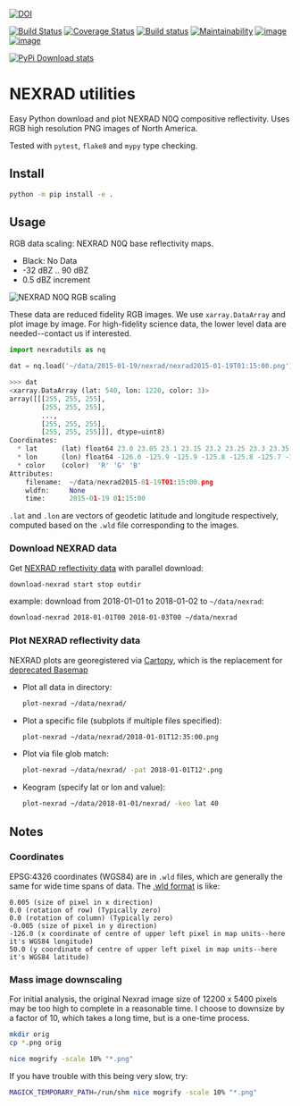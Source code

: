 [![DOI](https://zenodo.org/badge/121310094.svg)](https://zenodo.org/badge/latestdoi/121310094)

[![Build Status](https://travis-ci.org/scivision/NEXRADutils.svg?branch=master)](https://travis-ci.org/scivision/NEXRADutils)
[![Coverage Status](https://coveralls.io/repos/github/scivision/NEXRADutils/badge.svg?branch=master)](https://coveralls.io/github/scivision/NEXRADutils?branch=master)
[![Build status](https://ci.appveyor.com/api/projects/status/dasnnsarbyankxqb?svg=true)](https://ci.appveyor.com/project/scivision/nexradutils)
[![Maintainability](https://api.codeclimate.com/v1/badges/05529f213d77cfa3c1f2/maintainability)](https://codeclimate.com/github/scivision/NEXRADutils/maintainability)
[![image](https://img.shields.io/pypi/pyversions/NEXRADutils.svg)](https://pypi.python.org/pypi/NEXRADutils)
[![image](https://img.shields.io/pypi/format/NEXRADutils.svg)](https://pypi.python.org/pypi/NEXRADutils)

[![PyPi Download stats](http://pepy.tech/badge/NEXRADutils)](http://pepy.tech/project/NEXRADutils)

# NEXRAD utilities

Easy Python download and plot NEXRAD N0Q compositive reflectivity.
Uses RGB high resolution PNG images of North America.

Tested with `pytest`, `flake8` and `mypy` type checking.

## Install
```sh
python -m pip install -e .
```

## Usage

RGB data scaling: NEXRAD N0Q base reflectivity maps.

* Black: No Data
* -32 dBZ .. 90 dBZ
* 0.5 dBZ increment

![NEXRAD N0Q RGB scaling](doc/n0q_ramp.png)

These data are reduced fidelity RGB images.
We use `xarray.DataArray` and plot image by image.
For high-fidelity science data, the lower level data are needed--contact us if interested.

```python
import nexradutils as nq

dat = nq.load('~/data/2015-01-19/nexrad/nexrad2015-01-19T01:15:00.png')

>>> dat
<xarray.DataArray (lat: 540, lon: 1220, color: 3)>
array([[[255, 255, 255],
        [255, 255, 255],
        ...,
        [255, 255, 255],
        [255, 255, 255]]], dtype=uint8)
Coordinates:
  * lat      (lat) float64 23.0 23.05 23.1 23.15 23.2 23.25 23.3 23.35 23.4 ...
  * lon      (lon) float64 -126.0 -125.9 -125.9 -125.8 -125.8 -125.7 -125.7 ...
  * color    (color)  'R' 'G' 'B'
Attributes:
    filename:  ~/data/nexrad2015-01-19T01:15:00.png
    wldfn:     None
    time:      2015-01-19 01:15:00
```

`.lat` and `.lon` are vectors of geodetic latitude and longitude respectively, computed based on the `.wld` file corresponding to the images.




### Download NEXRAD data

Get
[NEXRAD reflectivity data](https://mesonet.agron.iastate.edu/docs/nexrad_composites/)
with parallel download:
```sh
download-nexrad start stop outdir
```

example:
download from 2018-01-01 to 2018-01-02 to `~/data/nexrad`:
```sh
download-nexrad 2018-01-01T00 2018-01-03T00 ~/data/nexrad
```

### Plot NEXRAD reflectivity data

NEXRAD plots are georegistered via
[Cartopy](https://pypi.org/project/Cartopy/),
which is the replacement for
[deprecated Basemap](https://www.scivision.dev/cartopy-replace-deprecated-basemap/)

* Plot all data in directory:
  ```sh
  plot-nexrad ~/data/nexrad/
  ```
* Plot a specific file (subplots if multiple files specified):
  ```sh
  plot-nexrad ~/data/nexrad/2018-01-01T12:35:00.png
  ```
* Plot via file glob match:
  ```sh
  plot-nexrad ~/data/nexrad/ -pat 2018-01-01T12*.png
  ```
* Keogram (specify lat or lon and value):
  ```sh
  plot-nexrad ~/data/2018-01-01/nexrad/ -keo lat 40
  ```

## Notes

### Coordinates

EPSG:4326 coordinates (WGS84) are in `.wld` files, which are generally the
same for wide time spans of data. The
[.wld format](https://mesonet.agron.iastate.edu/docs/radmapserver/howto.html#toc3.3)
is like:
```
0.005 (size of pixel in x direction)
0.0 (rotation of row) (Typically zero)
0.0 (rotation of column) (Typically zero)
-0.005 (size of pixel in y direction)
-126.0 (x coordinate of centre of upper left pixel in map units--here it's WGS84 longitude)
50.0 (y coordinate of centre of upper left pixel in map units--here it's WGS84 latitude)
```


### Mass image downscaling

For initial analysis, the original Nexrad image size of 12200 x 5400 pixels may be too high to complete in a reasonable time.
I choose to downsize by a factor of 10, which takes a long time, but is a one-time process.

```bash
mkdir orig
cp *.png orig

nice mogrify -scale 10% "*.png"
```

If you have trouble with this being very slow, try:

```bash
MAGICK_TEMPORARY_PATH=/run/shm nice mogrify -scale 10% "*.png"
```


